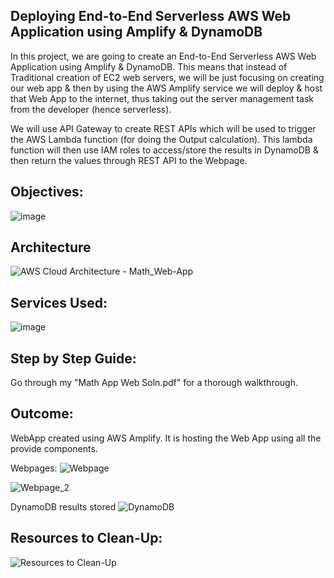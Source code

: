 ## Deploying End-to-End Serverless AWS Web Application using Amplify & DynamoDB
In this project, we are going to create an End-to-End Serverless AWS Web Application using Amplify & DynamoDB. This means that instead of Traditional creation of EC2 web servers, we will be just focusing on creating our web app & then by using the AWS Amplify service we will deploy & host that Web App to the internet, thus taking out the server management task from the developer (hence serverless). 

We will use API Gateway to create REST APIs which will be used to trigger the AWS Lambda function (for doing the Output calculation). This lambda function will then use IAM roles to access/store the results in DynamoDB & then return the values through REST API to the Webpage.

## Objectives:
![image](https://github.com/Pratheek1999/Cloud-DevOps/assets/46183408/895e3210-b782-4727-9fa5-7aefc33c3abf)

## Architecture
![AWS Cloud Architecture - Math_Web-App](https://github.com/Pratheek1999/Cloud-DevOps/assets/46183408/64c439b9-2573-4b9d-887c-d65e8a2fd50c)

## Services Used:
![image](https://github.com/Pratheek1999/Cloud-DevOps/assets/46183408/b4a1c3b4-3c04-463d-a253-a4e3c17a9366)

## Step by Step Guide:
Go through my "Math App Web Soln.pdf" for a thorough walkthrough.


## Outcome:
WebApp created using AWS Amplify. It is hosting the Web App using all the provide components.


Webpages:
![Webpage](https://github.com/Pratheek1999/Cloud-DevOps/assets/46183408/13cbd22b-f5f5-47dc-a150-0d53f4a4b1ac)


![Webpage_2](https://github.com/Pratheek1999/Cloud-DevOps/assets/46183408/0ea93f42-0861-4b41-84fa-32a5e41107f0)


DynamoDB results stored
![DynamoDB](https://github.com/Pratheek1999/Cloud-DevOps/assets/46183408/bb3e7e65-0b16-4571-b819-e6854604eb96)


## Resources to Clean-Up:

![Resources to Clean-Up](https://github.com/Pratheek1999/Cloud-DevOps/assets/46183408/2705f791-0a00-4b36-9a2b-c6856539131f)


